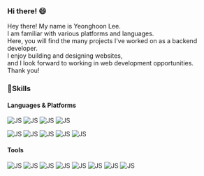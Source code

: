 ### **Hi there!** :smile:
Hey there! My name is Yeonghoon Lee.  
I am familiar with various platforms and languages.  
Here, you will find the many projects I've worked on as a backend developer.  
I enjoy building and designing websites,  
and I look forward to working in web development opportunities.  
Thank you!






### :muscle:**Skills**
#### Languages & Platforms
![JS](https://img.shields.io/badge/Java-007396?style=flat-square&logo=Java&logoColor=white) ![JS](https://img.shields.io/badge/C%23-239120?style=flat-square&logo=Csharp&logoColor=white) ![JS](https://img.shields.io/badge/JavaScript-F7DF1E?style=flat-square&logo=JavaScript&logoColor=black) ![JS](https://img.shields.io/badge/SpringBoot-6DB33F?style=flat-square&logo=springboot&logoColor=white)

![JS](https://img.shields.io/badge/OpenShift-EE0000?style=flat-square&logo=RedHatOpenShift&logoColor=white) ![JS](https://img.shields.io/badge/Docker-2496ED?style=flat-square&logo=Docker&logoColor=white) ![JS](https://img.shields.io/badge/AWS-232F3E?style=flat-square&logo=Amazon%20AWS&logoColor=white) ![JS](https://img.shields.io/badge/Mysql-4479A1?style=flat-square&logo=MySQL&logoColor=white) ![JS](https://img.shields.io/badge/MariaDB-003545?style=flat-square&logo=MariaDB&logoColor=white)
#### Tools
![JS](https://img.shields.io/badge/IntelliJ-000000?style=flat-square&logo=IntelliJIDEA&logoColor=white) ![JS](https://img.shields.io/badge/VisualStudio-5C2D91?style=flat-square&logo=VisualStudio&logoColor=white) ![JS](https://img.shields.io/badge/VisualStudioCode-007ACC?style=flat-square&logo=VisualStudioCode&logoColor=white) ![JS](https://img.shields.io/badge/Postman-FF6C37?style=flat-square&logo=Postman&logoColor=white) ![JS](https://img.shields.io/badge/GitHub-181717?style=flat-square&logo=GitHub&logoColor=white) ![JS](https://img.shields.io/badge/Atlassian-0052CC?style=flat-square&logo=Atlassian&logoColor=white) ![JS](https://img.shields.io/badge/Slack-4A154B?style=flat-square&logo=Slack&logoColor=white) ![JS](https://img.shields.io/badge/Notion-000000?style=flat-square&logo=Notion&logoColor=white)
